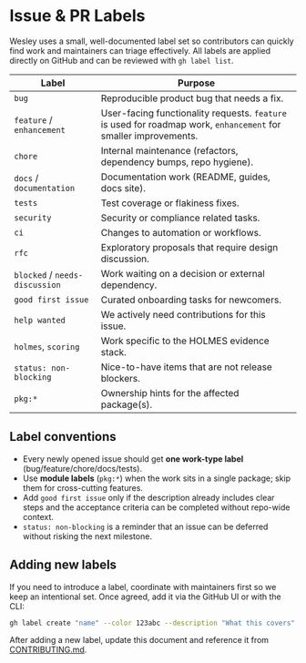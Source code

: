 # Issue & PR Labels

Wesley uses a small, well-documented label set so contributors can quickly find
work and maintainers can triage effectively. All labels are applied directly on
GitHub and can be reviewed with `gh label list`.

| Label | Purpose |
| ----- | ------- |
| `bug` | Reproducible product bug that needs a fix. |
| `feature` / `enhancement` | User-facing functionality requests. `feature` is used for roadmap work, `enhancement` for smaller improvements. |
| `chore` | Internal maintenance (refactors, dependency bumps, repo hygiene). |
| `docs` / `documentation` | Documentation work (README, guides, docs site). |
| `tests` | Test coverage or flakiness fixes. |
| `security` | Security or compliance related tasks. |
| `ci` | Changes to automation or workflows. |
| `rfc` | Exploratory proposals that require design discussion. |
| `blocked` / `needs-discussion` | Work waiting on a decision or external dependency. |
| `good first issue` | Curated onboarding tasks for newcomers. |
| `help wanted` | We actively need contributions for this issue. |
| `holmes`, `scoring` | Work specific to the HOLMES evidence stack. |
| `status: non-blocking` | Nice-to-have items that are not release blockers. |
| `pkg:*` | Ownership hints for the affected package(s). |

## Label conventions

- Every newly opened issue should get **one work-type label** (bug/feature/chore/docs/tests).
- Use **module labels** (`pkg:*`) when the work sits in a single package; skip
  them for cross-cutting features.
- Add `good first issue` only if the description already includes clear steps
  and the acceptance criteria can be completed without repo-wide context.
- `status: non-blocking` is a reminder that an issue can be deferred without
  risking the next milestone.

## Adding new labels

If you need to introduce a label, coordinate with maintainers first so we keep
an intentional set. Once agreed, add it via the GitHub UI or with the CLI:

```bash
gh label create "name" --color 123abc --description "What this covers"
```

After adding a new label, update this document and reference it from
[CONTRIBUTING.md](../../CONTRIBUTING.md).
